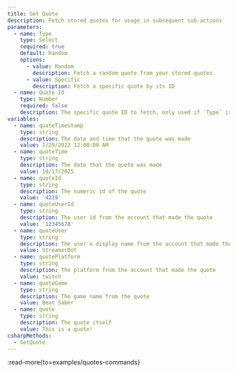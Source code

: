 ```yaml
---
title: Get Quote
description: Fetch stored quotes for usage in subsequent sub-actions
parameters:
  - name: Type
    type: Select
    required: true
    default: Random
    options:
      - value: Random
        description: Fetch a random quote from your stored quotes
      - value: Specific
        description: Fetch a specific quote by its ID
  - name: Quote Id
    type: Number
    required: false
    description: The specific quote ID to fetch, only used if `Type` is set to `Specific`
variables:
  - name: quoteTimestamp
    type: string
    description: The date and time that the quote was made
    value: 1/29/2022 12:00:00 AM
  - name: quoteTime
    type: string
    description: The date that the quote was made
    value: 10/17/2025
  - name: quoteId
    type: string
    description: The numeric id of the quote
    value: '4219'
  - name: quoteUserId
    type: string
    description: The user id from the account that made the quote
    value: '12345678'
  - name: quoteUser
    type: string
    description: The user's display name from the account that made the quote
    value: StreamerBot
  - name: quotePlatform
    type: string
    description: The platform from the account that made the quote
    value: twitch
  - name: quoteGame
    type: string
    description: The game name from the quote
    value: Beat Saber
  - name: quote
    type: string
    description: The quote itself
    value: This is a quote!
csharpMethods:
  - GetQuote
---
```


:read-more{to=examples/quotes-commands}